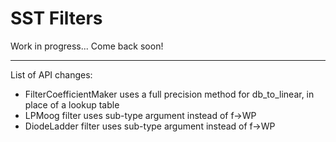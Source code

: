 # SST Filters

Work in progress... Come back soon!

---

List of API changes:
- FilterCoefficientMaker uses a full precision method for db_to_linear, in place of a lookup table
- LPMoog filter uses sub-type argument instead of f->WP
- DiodeLadder filter uses sub-type argument instead of f->WP

